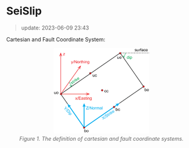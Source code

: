 # SeiSlip 
> update: 2023-06-09 23:43  


Cartesian and Fault Coordinate System:

<center>
    <img style="border-radius: 0.2125em;" src="./examples/imgs/fault_coordinate.png" width="50%" height="auto">
    <div style="
    display: outline;
    font-style: italic;
    color: #666;
    padding: 2px;"> Figure 1. The definition of cartesian and fault coordinate systems.  </div>
</center>



